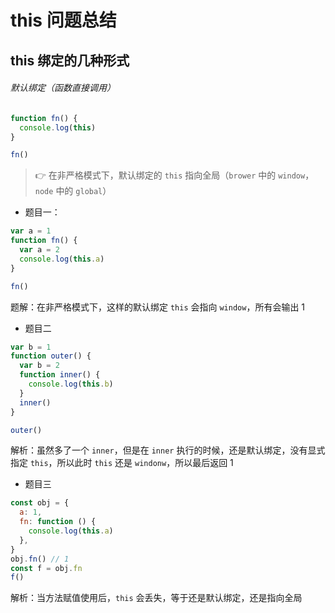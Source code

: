 # this 问题总结

## this 绑定的几种形式

###### 默认绑定（函数直接调用）

```js
function fn() {
  console.log(this)
}

fn()
```

> 👉 在非严格模式下，默认绑定的 `this` 指向全局（`brower` 中的 `window`，`node` 中的 `global`）

- 题目一：

```js
var a = 1
function fn() {
  var a = 2
  console.log(this.a)
}

fn()
```

题解：在非严格模式下，这样的默认绑定 `this` 会指向 `window`，所有会输出 1

- 题目二

```js
var b = 1
function outer() {
  var b = 2
  function inner() {
    console.log(this.b)
  }
  inner()
}

outer()
```

解析：虽然多了一个 `inner`，但是在 `inner` 执行的时候，还是默认绑定，没有显式指定 `this`，所以此时 `this` 还是 `windonw`，所以最后返回 1

- 题目三

```js
const obj = {
  a: 1,
  fn: function () {
    console.log(this.a)
  },
}
obj.fn() // 1
const f = obj.fn
f()
```

解析：当方法赋值使用后，`this` 会丢失，等于还是默认绑定，还是指向全局
